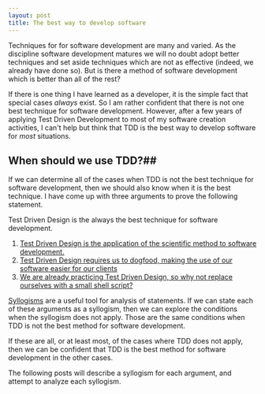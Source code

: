 ```yaml
---
layout: post
title: The best way to develop software
---
```


Techniques for for software development are many and varied. As the discipline software development matures we will no doubt adopt better techniques and set aside techniques which are not as effective (indeed, we already have done so). But is there a method of software development which is better than all of the rest?

If there is one thing I have learned as a developer, it is the simple fact that special cases _always_ exist. So I am rather confident that there is not one best technique for software development. However, after a few years of applying Test Driven Development to most of my software creation activities, I can't help but think that TDD is the best way to develop software for 
_most_ situations.

## When should we use TDD?##
If we can determine all of the cases when TDD is not the best technique for software development, then we should also know when it is the best technique. I have come up with three arguments to prove the following statement.

Test Driven Design is the always the best technique for software development.

1. [Test Driven Design is the application of the scientific method to software development.](/the-scientific-method-and-programming/)
2. [Test Driven Design requires us to dogfood, making the use of our software easier for our clients](/the-importance-of-being-your-first-client/)
3. [We are already practicing Test Driven Design, so why not replace ourselves with a small shell script?](/you-are-probably-already-doing-tdd)

[Syllogisms](/a-brief-introduction-to-syllogisms) are a useful tool for analysis of statements. If we can state each of these arguments as a syllogism, then we can explore the conditions when the syllogism does not apply. Those are the same conditions when TDD is not the best method for software development.

If these are all, or at least most, of the cases where TDD does not apply, then we can be confident that TDD is the best method for software development in the other cases.

The following posts will describe a syllogism for each argument, and attempt to analyze each syllogism.
